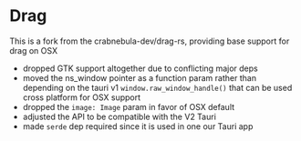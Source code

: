 # Drag

This is a fork from the crabnebula-dev/drag-rs, providing base support for drag
on OSX

- dropped GTK support altogether due to conflicting major deps
- moved the ns_window pointer as a function param rather than depending on the
  tauri v1 `window.raw_window_handle()` that can be used cross platform for OSX
  support
- dropped the `image: Image` param in favor of OSX default
- adjusted the API to be compatible with the V2 Tauri
- made `serde` dep required since it is used in one our Tauri app

